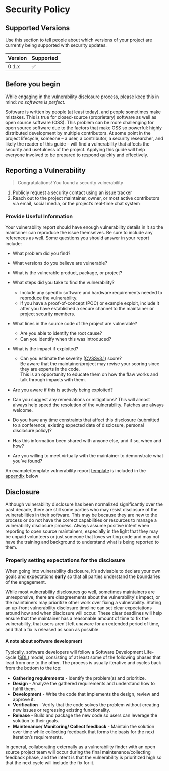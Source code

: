 # Security Policy

## Supported Versions

Use this section to tell people about which versions of your project are
currently being supported with security updates.

| Version | Supported          |
| ------- | ------------------ |
| 0.1.x   | :white_check_mark: |


## Before you begin

While engaging in the vulnerability disclosure process, please keep this 
in mind: _no software is perfect_. 

Software is written by people (at least today), and people sometimes make mistakes. 
This is true for closed-source (proprietary) software as well as open source software (OSS). 
This problem can be more challenging for open source software due to the factors that make 
OSS so powerful: highly distributed development by multiple contributors. At some point in 
the project lifecycle, someone – a user, a contributor, a security researcher, and likely 
the reader of this guide – will find a vulnerability that affects the security and usefulness 
of the project. Applying this guide will help everyone involved to be prepared to respond 
quickly and effectively.

## Reporting a Vulnerability

> Congratulations! You found a security vulnerability

1. Publicly request a security contact using an issue tracker
2. Reach out to the project maintainer, owner, or most active contributors via email, 
social media, or the project’s real-time chat system

### Provide Useful Information

Your vulnerability report should have enough vulnerability details in it so the maintainer can 
reproduce the issue themselves. Be sure to include any references as well. Some questions you 
should answer in your report include:

* What problem did you find?
* What versions do you believe are vulnerable?
* What is the vulnerable product, package, or project?
* What steps did you take to find the vulnerability?
  * Include any specific software and hardware requirements needed to reproduce the vulnerability.
  * If you have a proof-of-concept (POC) or example exploit, include it after you have established a 
  secure channel to the maintainer or project security members.
* What lines in the source code of the project are vulnerable?
  * Are you able to identify the root cause?
  * Can you identify when this was introduced?
* What is the impact if exploited?
  * Can you estimate the severity ([CVSSv3.1](https://www.first.org/cvss/v3.1/specification-document)) 
  score?  
  Be aware that the maintainer/project may revise your scoring since they are experts in the code.  
  This is an opportunity to educate them on how the flaw works and talk through impacts with them.

* Are you aware if  this is actively being exploited?
* Can you suggest any remediations or mitigations?  This will almost always help speed the resolution 
of the vulnerability.  Patches are always welcome.
* Do you have any time constraints that affect this disclosure (submitted to a conference, existing 
expected date of disclosure, personal disclosure policy)?
* Has this information been shared with anyone else, and if so, when and how?
* Are you willing to meet virtually with the maintainer to demonstrate what you’ve found?

An example/template vulnerability report [template](https://github.com/ossf/oss-vulnerability-guide/blob/main/templates/notifications/disclosure.md) 
is included in the [appendix](#templatesexamples) below

## Disclosure

Although vulnerability disclosure has been normalized significantly over the past decade, there are still 
some parties who may resist disclosure of the vulnerabilities in their software. This may be because they 
are new to the process or do not have the correct capabilities or resources to manage a vulnerability disclosure 
process. Always assume positive intent when reporting to open source maintainers, especially in the light that 
they may be unpaid volunteers or just someone that loves writing code and may not have the training and background 
to understand what is being reported to them.

### Properly setting expectations for the disclosure

When going into vulnerability disclosure, it’s advisable to declare your own goals and expectations **early** so 
that all parties understand the boundaries of the engagement.

While most vulnerability disclosures go well, sometimes maintainers are unresponsive, there are disagreements about 
the vulnerability's impact, or the maintainers may prioritize other work over fixing a vulnerability. Stating an 
up-front vulnerability disclosure timeline can set clear expectations around how and when disclosure will occur. 
These clear deadlines will help ensure that the maintainer has a reasonable amount of time to fix the vulnerability, 
that users aren’t left unaware for an extended period of time, and that a fix is released as soon as possible.

#### A note about software development

Typically, software developers will follow a Software Development Life-cycle ([SDL](https://snyk.io/learn/secure-sdlc/)) 
model, consisting of at least some of the following phases that lead from one to the other. The process is usually 
iterative and cycles back from the bottom to the top:

* **Gathering requirements** - identify the problem(s) and prioritize.
* **Design** - Analyze the gathered requirements and understand how to fulfill them.
* **Development** - Write the code that implements the design, review and approve it.
* **Verification** - Verify that the code solves the problem without creating new issues or regressing existing functionality.
* **Release** - Build and package the new code so users can leverage the solution to their goals.
* **Maintenance/ Monitoring/ Collect feedback** - Maintain the solution over time while collecting feedback that forms the 
basis for the next iteration’s requirements.

In general, collaborating externally as a vulnerability finder with an open source project team will occur during the final 
maintenance/collecting feedback phase, and the intent is that the vulnerability is prioritized high so that the next cycle 
will include the fix for it.
